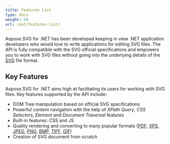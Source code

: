 ```yaml
---
title: Features List
type: docs
weight: 20
url: /net/features-list/
---
```


Aspose.SVG for .NET has been developed keeping in view .NET application developers who would love to write applications for editing SVG files. The API is fully compatible with the SVG official specifications and empowers you to work with SVG files without going into the underlying details of the [SVG](https://wiki.fileformat.com/page-description-language/svg/) file format. 
## **Key Features**
Aspose.SVG for .NET aims high at facilitating its users for working with SVG files. Key features supported by the API include:

- DOM Tree manipulation based on official SVG specifications
- Powerful content navigation with the help of *XPath Query*, *CSS Selectors*, *Element* and *Document Traversal* features
- Built-in features: CSS and JS
- Quality rendering and converting to many popular formats ([PDF](https://wiki.fileformat.com/view/pdf/), [XPS](https://wiki.fileformat.com/page-description-language/xps/), [JPEG](https://wiki.fileformat.com/image/jpeg/), [PNG](https://wiki.fileformat.com/image/png/), [BMP](https://wiki.fileformat.com/image/bmp/), [TIFF](https://wiki.fileformat.com/image/tiff/), [GIF](https://wiki.fileformat.com/image/gif/))
- Creation of SVG document from scratch
